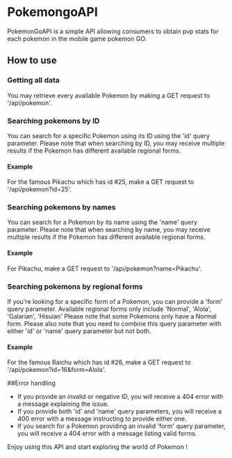 # PokemongoAPI

PokemonGoAPI is a simple API allowing consumers to obtain pvp stats for each pokemon in the mobile game pokemon GO.

## How to use

### Getting all data
You may retrieve every available Pokemon by making a GET request to '/api/pokemon'.

### Searching pokemons by ID
You can search for a specific Pokemon using its ID using the 'id' query parameter.
Please note that when searching by ID, you may receive multiple results if the Pokemon has different available regional forms. 
#### Example
For the famous Pikachu which has id #25, make a GET request to '/api/pokemon?id=25'.

### Searching pokemons by names
You can search for a Pokemon by its name using the 'name' query parameter.
Please note that when searching by name, you may receive multiple results if the Pokemon has different available regional forms. 
#### Example
For Pikachu, make a GET request to '/api/pokemon?name=Pikachu'.

### Searching pokemons by regional forms
If you're looking for a specific form of a Pokemon, you can provide a 'form' query parameter.
Available regional forms only include 'Normal', 'Alola', 'Galarian', 'Hisuian'
Please note that some Pokemons only have a Normal form.
Please also note that you need to combine this query parameter with either 'id' or 'name' query parameter but not both.
#### Example
For the famous Raichu which has id #26, make a GET request to '/api/pokemon?id=16&form=Alola'.

##Error handling
- If you provide an invalid or negative ID, you will receive a 404 error with a message explaining the issue.
- If you provide both 'id' and 'name' query parameters, you will receive a 400 error with a message instructing to provide either one.
- If you search for a Pokemon providing an invalid 'form' query parameter, you will receive a 404 error with a message listing valid forms.

Enjoy using this API and start exploring the world of Pokemon !